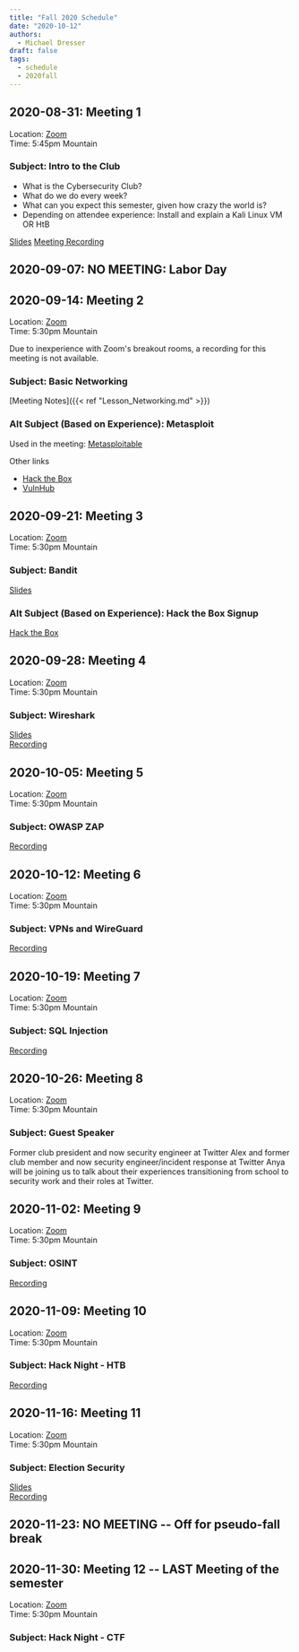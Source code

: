 ```yaml
---
title: "Fall 2020 Schedule"
date: "2020-10-12"
authors:
  - Michael Dresser
draft: false
tags:
  - schedule
  - 2020fall
---
```


## 2020-08-31: Meeting 1
Location: [Zoom](https://cuboulder.zoom.us/j/94087253717)  
Time: 5:45pm Mountain

### Subject: Intro to the Club
- What is the Cybersecurity Club?
- What do we do every week?
- What can you expect this semester, given how crazy the world is?
- Depending on attendee experience: Install and explain a Kali Linux VM OR HtB

[Slides](https://docs.google.com/presentation/d/1y3rf2eGIPA-UBNt8Zrj5u8W5167nxQWfBHGCwrenNto/edit?usp=sharing)
[Meeting Recording](https://drive.google.com/file/d/1vMNrJu423SsO7A0adGJ7_gH27-mc1mdy/view?usp=sharing)

## 2020-09-07: NO MEETING: Labor Day

## 2020-09-14: Meeting 2
Location: [Zoom](https://cuboulder.zoom.us/j/94087253717)  
Time: 5:30pm Mountain

Due to inexperience with Zoom's breakout rooms, a recording for this meeting is not available.

### Subject: Basic Networking
[Meeting Notes]({{< ref "Lesson_Networking.md" >}})


### Alt Subject (Based on Experience): Metasploit

Used in the meeting: [Metasploitable](https://sourceforge.net/projects/metasploitable/)

Other links
- [Hack the Box](https://www.hackthebox.eu/)
- [VulnHub](https://www.vulnhub.com/)

## 2020-09-21: Meeting 3
Location: [Zoom](https://cuboulder.zoom.us/j/94087253717)  
Time: 5:30pm Mountain

### Subject: Bandit

[Slides](https://docs.google.com/presentation/d/1vzHkrEbB6z20W4o7AhtOP1PoRH2IXdKu888l0uJSovE/edit?usp=sharing)

### Alt Subject (Based on Experience): Hack the Box Signup

[Hack the Box](https://www.hackthebox.eu/)

## 2020-09-28: Meeting 4
Location: [Zoom](https://cuboulder.zoom.us/j/94087253717)  
Time: 5:30pm Mountain

### Subject: Wireshark

[Slides](https://docs.google.com/presentation/d/1hdxQqFvvOYuASnoGMmHfD3IRf7DvOOm9a4IwGDoIRWE/edit?usp=sharing)  
[Recording](https://drive.google.com/file/d/1lp71NHZDfo_VEMtgs0mItzjOY7gHoC0m/view?usp=sharing)


## 2020-10-05: Meeting 5
Location: [Zoom](https://cuboulder.zoom.us/j/94087253717)  
Time: 5:30pm Mountain

### Subject: OWASP ZAP

[Recording](https://drive.google.com/file/d/1mfnUPby-5kh1lnG3_SjQshWTYP7IGWpG/view?usp=sharing)

## 2020-10-12: Meeting 6
Location: [Zoom](https://cuboulder.zoom.us/j/94087253717)  
Time: 5:30pm Mountain

### Subject: VPNs and WireGuard

[Recording](https://drive.google.com/file/d/1n2t8fEDfSuYIt25srCbkIfkg-pBeOH1e/view?usp=sharing)

## 2020-10-19: Meeting 7
Location: [Zoom](https://cuboulder.zoom.us/j/94087253717)  
Time: 5:30pm Mountain

### Subject: SQL Injection

[Recording](https://drive.google.com/file/d/1Cr3kjAPwcHWZwqFZIRqPSrsHNla7rTNT/view?usp=sharing)

## 2020-10-26: Meeting 8
Location: [Zoom](https://cuboulder.zoom.us/j/94087253717)  
Time: 5:30pm Mountain

### Subject: Guest Speaker

Former club president and now security engineer at Twitter Alex and former club member and now security engineer/incident response at Twitter Anya will be joining us to talk about their experiences transitioning from school to security work and their roles at Twitter.

## 2020-11-02: Meeting 9
Location: [Zoom](https://cuboulder.zoom.us/j/94087253717)  
Time: 5:30pm Mountain

### Subject: OSINT

[Recording](https://drive.google.com/file/d/133d53BYxfKpjvdv5rOYmdRrCnMz4JmKl/view?usp=sharing)

## 2020-11-09: Meeting 10
Location: [Zoom](https://cuboulder.zoom.us/j/94087253717)  
Time: 5:30pm Mountain

### Subject: Hack Night - HTB

[Recording](https://drive.google.com/file/d/1rXWLzHY9TfdUbEtUEhCqObUldM1PMV8V/view?usp=sharing)

## 2020-11-16: Meeting 11
Location: [Zoom](https://cuboulder.zoom.us/j/94087253717)  
Time: 5:30pm Mountain

### Subject: Election Security

[Slides](https://docs.google.com/presentation/d/1UMEg60Aa-VQqy3tUbApiPbJqHGwk4Wr5o3GMPl25ztM/edit?usp=sharing)  
[Recording](https://drive.google.com/file/d/1PPV7UEFVNrhpZtYnA4fozeNu-xBgJOFI/view?usp=sharing)

## 2020-11-23: NO MEETING -- Off for pseudo-fall break

## 2020-11-30: Meeting 12 -- LAST Meeting of the semester
Location: [Zoom](https://cuboulder.zoom.us/j/94087253717)  
Time: 5:30pm Mountain

### Subject: Hack Night - CTF
